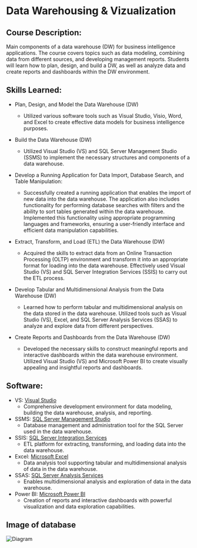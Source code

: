 # Data Warehousing & Vizualization

## Course Description:
Main components of a data warehouse (DW) for business intelligence applications. The course covers topics such as data modeling, combining data from different sources, and developing management reports. Students will learn how to plan, design, and build a DW, as well as analyze data and create reports and dashboards within the DW environment.

## Skills Learned:
- Plan, Design, and Model the Data Warehouse (DW)
  - Utilized various software tools such as Visual Studio, Visio, Word, and Excel to create effective data models for business intelligence purposes.

- Build the Data Warehouse (DW)
  - Utilized Visual Studio (VS) and SQL Server Management Studio (SSMS) to implement the necessary structures and components of a data warehouse.

- Develop a Running Application for Data Import, Database Search, and Table Manipulation:
  - Successfully created a running application that enables the import of new data into the data warehouse. The application also includes functionality for performing database searches with filters and the ability to sort tables generated within the data warehouse. Implemented this functionality using appropriate programming languages and frameworks, ensuring a user-friendly interface and efficient data manipulation capabilities.

- Extract, Transform, and Load (ETL) the Data Warehouse (DW)
  - Acquired the skills to extract data from an Online Transaction Processing (OLTP) environment and transform it into an appropriate format for loading into the data warehouse. Effectively used Visual Studio (VS) and SQL Server Integration Services (SSIS) to carry out the ETL process.

- Develop Tabular and Multidimensional Analysis from the Data Warehouse (DW)
  - Learned how to perform tabular and multidimensional analysis on the data stored in the data warehouse. Utilized tools such as Visual Studio (VS), Excel, and SQL Server Analysis Services (SSAS) to analyze and explore data from different perspectives.

- Create Reports and Dashboards from the Data Warehouse (DW)
  - Developed the necessary skills to construct meaningful reports and interactive dashboards within the data warehouse environment. Utilized Visual Studio (VS) and Microsoft Power BI to create visually appealing and insightful reports and dashboards.

## Software:
- VS: [Visual Studio](https://visualstudio.microsoft.com/)
  - Comprehensive development environment for data modeling, building the data warehouse, analysis, and reporting.
- SSMS: [SQL Server Management Studio](https://learn.microsoft.com/en-us/sql/ssms/download-sql-server-management-studio-ssms?view=sql-server-ver16)
  - Database management and administration tool for the SQL Server used in the data warehouse.
- SSIS: [SQL Server Integration Services](https://learn.microsoft.com/en-us/sql/integration-services/sql-server-integration-services?view=sql-server-ver16)
  - ETL platform for extracting, transforming, and loading data into the data warehouse.
- Excel: [Microsoft Excel](https://www.microsoft.com/en-us/microsoft-365/excel)
  - Data analysis tool supporting tabular and multidimensional analysis of data in the data warehouse.
- SSAS: [SQL Server Analysis Services](https://learn.microsoft.com/en-us/analysis-services/ssas-overview?view=asallproducts-allversions)
  - Enables multidimensional analysis and exploration of data in the data warehouse.
- Power BI: [Microsoft Power BI](https://powerbi.microsoft.com/en-us/)
  - Creation of reports and interactive dashboards with powerful visualization and data exploration capabilities.
  
## Image of database 
![Diagram](https://github.com/user-attachments/assets/0deba323-d90d-483f-adb7-e68b041b4ff7)
